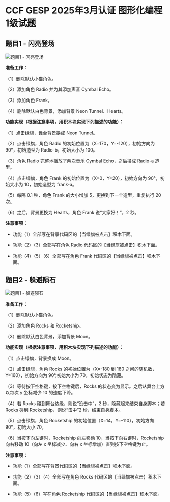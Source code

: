 # CCF GESP 2025年3月认证 图形化编程 1级试题

## 题目1 - 闪亮登场

![题目1 - 闪亮登场](_images/scratch-2025.03-1.jpg)

**准备工作：**

（1）删除默认小猫角色。

（2）添加角色 Radio 并为其添加声音 Cymbal Echo。

（3）添加角色 Frank。

（4）删除默认白色背景，添加背景 Neon Tunnel、Hearts。

**功能实现（根据注意事项，用积木块实现下列描述的功能）：**

（1）点击绿旗，舞台背景换成 Neon Tunnel。

（2）点击绿旗，角色 Radio 的初始位置为（X=170，Y=-120），初始方向为 90°，初始造型为 Radio-b，初始大小为 100。

（3）角色 Radio 完整地播放了两次音乐 Cymbal Echo，之后换成 Radio-a 造型。

（4）点击绿旗，角色 Frank 的初始位置为（X=0，Y=20），初始方向为 90°，初始大小为 10，初始造型为 frank-a。

（5）每隔 0.1 秒，角色 Frank 的大小增加 5，更换到下一个造型，重复执行 20 次。

（6）之后，背景更换为 Hearts，角色 Frank 说“大家好！”，2 秒。

**注意事项：**

- 功能（1）全部写在背景代码区的【当绿旗被点击】积木下面。

- 功能（2）（3）全部写在角色 Radio 代码区的【当绿旗被点击】积木下面。

- 功能（4）（5）（6）全部写在角色 Frank 代码区的【当绿旗被点击】积木下面。

## 题目2 - 躲避陨石

![题目1 - 躲避陨石](_images/scratch-2025.03-2.jpg)

**准备工作：**

（1）删除默认小猫角色。

（2）添加角色 Rocks 和 Rocketship。

（3）删除默认白色背景，添加背景 Moon。

**功能实现（根据注意事项，用积木块实现下列描述的功能）：**

（1）点击绿旗，背景换成 Moon。

（2）点击绿旗，角色 Rocks 的初始位置为（X=-180 到 180 之间的随机数，Y=160），初始方向为 90°,初始大小为 70，初始状态为隐藏。

（3）等待按下空格键，按下空格键后，Rocks 的状态变为显示。之后从舞台上方以每次 y 坐标减少 10 的速度下降。

（4）若 Rocks 碰到舞台边缘，则说“没击中”，2 秒，隐藏起来结束自身脚本；若 Rocks 碰到 Rocketship，则说“击中”2 秒，结束自身脚本。

（5）点击绿旗，角色 Rocketship 的初始位置（X=14，Y=-110），初始方向 90°，初始大小 70。

（6）当按下向左键时，Rocketship 向左移动 10，当按下向右键时，Rocketship 向右移动 10（向左 x 坐标减少、向右 x 坐标增加）直到按下空格键为止。

**注意事项：**

- 功能（1）全部写在背景代码区的【当绿旗被点击】积木下面。

- 功能（2）（3）（4）全部写在角色 Rocks 代码区的【当绿旗被点击】积木下面。

- 功能（5）（6）写在角色 Rocketship 代码区的【当绿旗被点击】积木下面。
